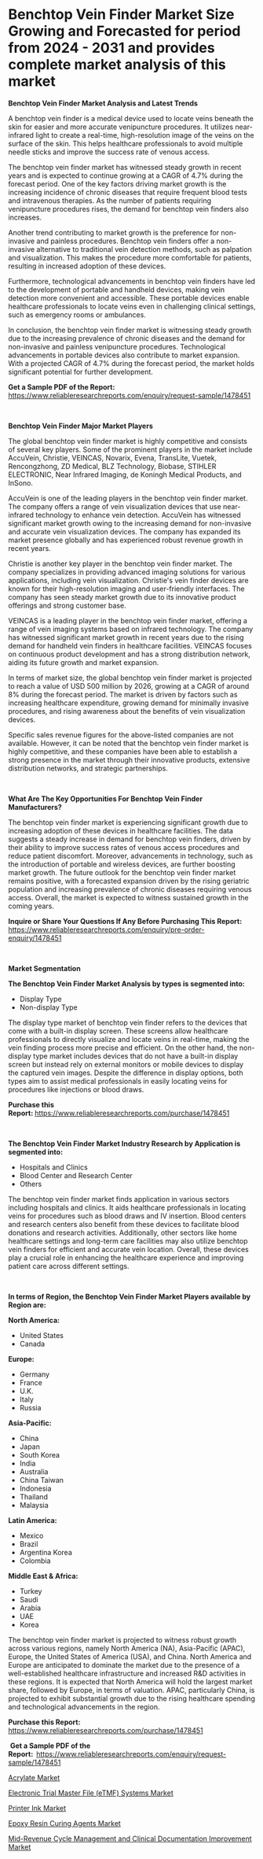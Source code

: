 <p><h1>Benchtop Vein Finder Market Size Growing and Forecasted for period from 2024 - 2031 and provides complete market analysis of this market</h1></p><p><strong>Benchtop Vein Finder Market Analysis and Latest Trends</strong></p>
<p><p>A benchtop vein finder is a medical device used to locate veins beneath the skin for easier and more accurate venipuncture procedures. It utilizes near-infrared light to create a real-time, high-resolution image of the veins on the surface of the skin. This helps healthcare professionals to avoid multiple needle sticks and improve the success rate of venous access.</p><p>The benchtop vein finder market has witnessed steady growth in recent years and is expected to continue growing at a CAGR of 4.7% during the forecast period. One of the key factors driving market growth is the increasing incidence of chronic diseases that require frequent blood tests and intravenous therapies. As the number of patients requiring venipuncture procedures rises, the demand for benchtop vein finders also increases.</p><p>Another trend contributing to market growth is the preference for non-invasive and painless procedures. Benchtop vein finders offer a non-invasive alternative to traditional vein detection methods, such as palpation and visualization. This makes the procedure more comfortable for patients, resulting in increased adoption of these devices.</p><p>Furthermore, technological advancements in benchtop vein finders have led to the development of portable and handheld devices, making vein detection more convenient and accessible. These portable devices enable healthcare professionals to locate veins even in challenging clinical settings, such as emergency rooms or ambulances.</p><p>In conclusion, the benchtop vein finder market is witnessing steady growth due to the increasing prevalence of chronic diseases and the demand for non-invasive and painless venipuncture procedures. Technological advancements in portable devices also contribute to market expansion. With a projected CAGR of 4.7% during the forecast period, the market holds significant potential for further development.</p></p>
<p><strong>Get a Sample PDF of the Report:&nbsp;</strong> <a href="https://www.reliableresearchreports.com/enquiry/request-sample/1478451">https://www.reliableresearchreports.com/enquiry/request-sample/1478451</a></p>
<p>&nbsp;</p>
<p><strong>Benchtop Vein Finder Major Market Players</strong></p>
<p><p>The global benchtop vein finder market is highly competitive and consists of several key players. Some of the prominent players in the market include AccuVein, Christie, VEINCAS, Novarix, Evena, TransLite, Vuetek, Rencongzhong, ZD Medical, BLZ Technology, Biobase, STIHLER ELECTRONIC, Near Infrared Imaging, de Koningh Medical Products, and InSono.</p><p>AccuVein is one of the leading players in the benchtop vein finder market. The company offers a range of vein visualization devices that use near-infrared technology to enhance vein detection. AccuVein has witnessed significant market growth owing to the increasing demand for non-invasive and accurate vein visualization devices. The company has expanded its market presence globally and has experienced robust revenue growth in recent years.</p><p>Christie is another key player in the benchtop vein finder market. The company specializes in providing advanced imaging solutions for various applications, including vein visualization. Christie's vein finder devices are known for their high-resolution imaging and user-friendly interfaces. The company has seen steady market growth due to its innovative product offerings and strong customer base.</p><p>VEINCAS is a leading player in the benchtop vein finder market, offering a range of vein imaging systems based on infrared technology. The company has witnessed significant market growth in recent years due to the rising demand for handheld vein finders in healthcare facilities. VEINCAS focuses on continuous product development and has a strong distribution network, aiding its future growth and market expansion.</p><p>In terms of market size, the global benchtop vein finder market is projected to reach a value of USD 500 million by 2026, growing at a CAGR of around 8% during the forecast period. The market is driven by factors such as increasing healthcare expenditure, growing demand for minimally invasive procedures, and rising awareness about the benefits of vein visualization devices.</p><p>Specific sales revenue figures for the above-listed companies are not available. However, it can be noted that the benchtop vein finder market is highly competitive, and these companies have been able to establish a strong presence in the market through their innovative products, extensive distribution networks, and strategic partnerships.</p></p>
<p>&nbsp;</p>
<p><strong>What Are The Key Opportunities For Benchtop Vein Finder Manufacturers?</strong></p>
<p><p>The benchtop vein finder market is experiencing significant growth due to increasing adoption of these devices in healthcare facilities. The data suggests a steady increase in demand for benchtop vein finders, driven by their ability to improve success rates of venous access procedures and reduce patient discomfort. Moreover, advancements in technology, such as the introduction of portable and wireless devices, are further boosting market growth. The future outlook for the benchtop vein finder market remains positive, with a forecasted expansion driven by the rising geriatric population and increasing prevalence of chronic diseases requiring venous access. Overall, the market is expected to witness sustained growth in the coming years.</p></p>
<p><strong>Inquire or Share Your Questions If Any Before Purchasing This Report:</strong> <a href="https://www.reliableresearchreports.com/enquiry/pre-order-enquiry/1478451">https://www.reliableresearchreports.com/enquiry/pre-order-enquiry/1478451</a></p>
<p>&nbsp;</p>
<p><strong>Market Segmentation</strong></p>
<p><strong>The Benchtop Vein Finder Market Analysis by types is segmented into:</strong></p>
<p><ul><li>Display Type</li><li>Non-display Type</li></ul></p>
<p><p>The display type market of benchtop vein finder refers to the devices that come with a built-in display screen. These screens allow healthcare professionals to directly visualize and locate veins in real-time, making the vein finding process more precise and efficient. On the other hand, the non-display type market includes devices that do not have a built-in display screen but instead rely on external monitors or mobile devices to display the captured vein images. Despite the difference in display options, both types aim to assist medical professionals in easily locating veins for procedures like injections or blood draws.</p></p>
<p><strong>Purchase this Report:&nbsp;</strong><a href="https://www.reliableresearchreports.com/purchase/1478451">https://www.reliableresearchreports.com/purchase/1478451</a></p>
<p>&nbsp;</p>
<p><strong>The Benchtop Vein Finder Market Industry Research by Application is segmented into:</strong></p>
<p><ul><li>Hospitals and Clinics</li><li>Blood Center and Research Center</li><li>Others</li></ul></p>
<p><p>The benchtop vein finder market finds application in various sectors including hospitals and clinics. It aids healthcare professionals in locating veins for procedures such as blood draws and IV insertion. Blood centers and research centers also benefit from these devices to facilitate blood donations and research activities. Additionally, other sectors like home healthcare settings and long-term care facilities may also utilize benchtop vein finders for efficient and accurate vein location. Overall, these devices play a crucial role in enhancing the healthcare experience and improving patient care across different settings.</p></p>
<p>&nbsp;</p>
<p><strong>In terms of Region, the Benchtop Vein Finder Market Players available by Region are:</strong></p>
<p>
    <p> <strong> North America: </strong>
        <ul>
            <li>United States</li>
            <li>Canada</li>
        </ul>
        </p> 
    <p> <strong> Europe: </strong>
        <ul>
            <li>Germany</li>
            <li>France</li>
            <li>U.K.</li>
            <li>Italy</li>
            <li>Russia</li>
        </ul>
        </p> 
    <p> <strong> Asia-Pacific: </strong>
        <ul>
            <li>China</li>
            <li>Japan</li>
            <li>South Korea</li>
            <li>India</li>
            <li>Australia</li>
            <li>China Taiwan</li>
            <li>Indonesia</li>
            <li>Thailand</li>
            <li>Malaysia</li>
        </ul>
        </p> 
    <p> <strong> Latin America: </strong>
        <ul>
            <li>Mexico</li>
            <li>Brazil</li>
            <li>Argentina Korea</li>
            <li>Colombia</li>
        </ul>
        </p> 
    <p> <strong> Middle East & Africa: </strong>
        <ul>
            <li>Turkey</li>
            <li>Saudi</li>
            <li>Arabia</li>
            <li>UAE</li>
            <li>Korea</li>
        </ul>
    </p>
    </p>
<p><p>The benchtop vein finder market is projected to witness robust growth across various regions, namely North America (NA), Asia-Pacific (APAC), Europe, the United States of America (USA), and China. North America and Europe are anticipated to dominate the market due to the presence of a well-established healthcare infrastructure and increased R&D activities in these regions. It is expected that North America will hold the largest market share, followed by Europe, in terms of valuation. APAC, particularly China, is projected to exhibit substantial growth due to the rising healthcare spending and technological advancements in the region.</p></p>
<p><strong>Purchase this Report: </strong><a href="https://www.reliableresearchreports.com/purchase/1478451">https://www.reliableresearchreports.com/purchase/1478451</a></p>
<p>&nbsp;<strong>Get a Sample PDF of the Report:&nbsp;&nbsp;</strong><a href="https://www.reliableresearchreports.com/enquiry/request-sample/1478451">https://www.reliableresearchreports.com/enquiry/request-sample/1478451</a></p>
<p><strong></strong></p>
<p><p><a href="https://medium.com/@petrajones35/acrylate-nbsp-market-focuses-on-market-share-size-and-projected-forecast-till-2031-08b1a61d0d8d">Acrylate Market</a></p><p><a href="https://github.com/melchekhinf/Market-Research-Report-List-2/blob/main/electronic-trial-master-file-etmf-systems-market.md">Electronic Trial Master File (eTMF) Systems Market</a></p><p><a href="https://medium.com/p/c1a4da5e789f/edit">Printer Ink Market</a></p><p><a href="https://medium.com/@petrajones35/epoxy-resin-curing-agents-market-size-cagr-trends-2024-2030-0bf714bb6993">Epoxy Resin Curing Agents Market</a></p><p><a href="https://github.com/sndrkn/Market-Research-Report-List-2/blob/main/mid-revenue-cycle-management-and-clinical-documentation-improvement-market.md">Mid-Revenue Cycle Management and Clinical Documentation Improvement Market</a></p></p>